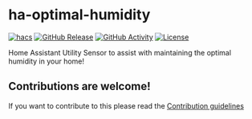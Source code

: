 # ha-optimal-humidity

[![hacs][hacsbadge]][hacs]
[![GitHub Release][releases-shield]][releases]
[![GitHub Activity][commits-shield]][commits]
[![License][license-shield]](LICENSE)


Home Assistant Utility Sensor to assist with maintaining the optimal humidity in your home!


## Contributions are welcome!

If you want to contribute to this please read the [Contribution guidelines](CONTRIBUTING.md)


[commits]: https://github.com/TheRealWaldo/ha-optimal-humidity/commits/master
[commits-shield]: https://img.shields.io/github/commit-activity/y/custom-components/blueprint.svg?style=for-the-badge
[integration_blueprint]: https://github.com/custom-components/integration_blueprint
[license-shield]: https://img.shields.io/github/license/custom-components/blueprint.svg?style=for-the-badge
[hacs]: https://github.com/custom-components/hacs
[hacsbadge]: https://img.shields.io/badge/HACS-Custom-orange.svg?style=for-the-badge
[releases-shield]: https://img.shields.io/github/release/custom-components/blueprint.svg?style=for-the-badge
[releases]: https://github.com/TheRealWaldo/ha-optimal-humidity/releases

